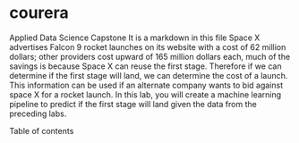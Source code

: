 # courera
Applied Data Science Capstone
It is a markdown in this file
Space X advertises Falcon 9 rocket launches on its website with a cost of 62 million dollars; other providers cost upward of 165 million dollars each, much of the savings is because Space X can reuse the first stage. Therefore if we can determine if the first stage will land, we can determine the cost of a launch. This information can be used if an alternate company wants to bid against space X for a rocket launch. In this lab, you will create a machine learning pipeline to predict if the first stage will land given the data from the preceding labs.

Table of contents
